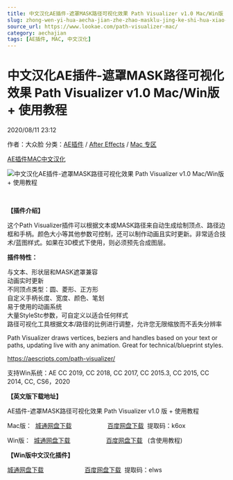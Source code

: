 ```yaml
---
title: 中文汉化AE插件-遮罩MASK路径可视化效果 Path Visualizer v1.0 Mac/Win版 + 使用教程
slug: zhong-wen-yi-hua-aecha-jian-zhe-zhao-masklu-jing-ke-shi-hua-xiao-guo-path-visualizer-v1-0-mac-winban-shi-yong-jiao-cheng
source_url: https://www.lookae.com/path-visualizer-mac/
category: aechajian
tags: [AE插件, MAC, 中文汉化]
---
```

# 中文汉化AE插件-遮罩MASK路径可视化效果 Path Visualizer v1.0 Mac/Win版 + 使用教程

2020/08/11 23:12

作者：大众脸
分类：[AE插件](https://www.lookae.com/after-effects/aechajian/) / [After Effects](https://www.lookae.com/after-effects/) / [Mac 专区](https://www.lookae.com/mac-osx/)

[AE插件](https://www.lookae.com/tag/ae%e6%8f%92%e4%bb%b6/)[MAC](https://www.lookae.com/tag/mac/)[中文汉化](https://www.lookae.com/tag/%e4%b8%ad%e6%96%87%e6%b1%89%e5%8c%96/)

![中文汉化AE插件-遮罩MASK路径可视化效果 Path Visualizer v1.0 Mac/Win版 + 使用教程](https://www.lookae.com/wp-content/uploads/2019/11/Path-Visualizer.jpg "中文汉化AE插件-遮罩MASK路径可视化效果 Path Visualizer v1.0 Mac/Win版 + 使用教程-LookAE.com")

﻿

**【插件介绍】**

这个Path Visualizer插件可以根据文本或MASK路径来自动生成绘制顶点、路径边框和手柄。颜色大小等其他参数可控制，还可以制作动画且实时更新。非常适合技术/蓝图样式。如果在3D模式下使用，则必须预先合成图层。

**插件特性：**

与文本、形状层和MASK遮罩兼容  
动画实时更新  
不同顶点类型：圆、菱形、正方形  
自定义手柄长度、宽度、颜色、笔划  
易于使用的动画系统  
大量StyleStc参数，可自定义以适合任何样式  
路径可视化工具根据文本/路径的比例进行调整，允许您无限缩放而不丢失分辨率

Path Visualizer draws vertices, beziers and handles based on your text or paths, updating live with any animation. Great for technical/blueprint styles.

https://aescripts.com/path-visualizer/

支持Win系统：AE CC 2019, CC 2018, CC 2017, CC 2015.3, CC 2015, CC 2014, CC, CS6，2020

**【英文版下载地址】**

AE插件-遮罩MASK路径可视化效果 Path Visualizer v1.0 版 + 使用教程

Mac版：  [城通网盘下载](https://089u.com/file/680462-456699434)                     [百度网盘下载](https://pan.baidu.com/s/1XaPO7h5g5wxW4PWKqb4WhA)  提取码：k6ox

Win版：  [城通网盘下载](https://tc5.us/file/680462-406122004)                     [百度网盘下载](https://pan.baidu.com/s/1LCYiWhVs2ICDiPrCXrt8fA)   (含使用教程)

**【Win版中文汉化插件】**

[城通网盘下载](https://089u.com/file/680462-456763089)                        [百度网盘下载](https://pan.baidu.com/s/1Ze_uJS18YDmeVv-oVsKN0Q)  提取码：elws

